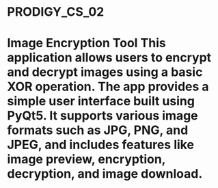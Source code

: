 # PRODIGY_CS_02
# Image Encryption Tool  This application allows users to encrypt and decrypt images using a basic XOR operation. The app provides a simple user interface built using PyQt5. It supports various image formats such as JPG, PNG, and JPEG, and includes features like image preview, encryption, decryption, and image download.

